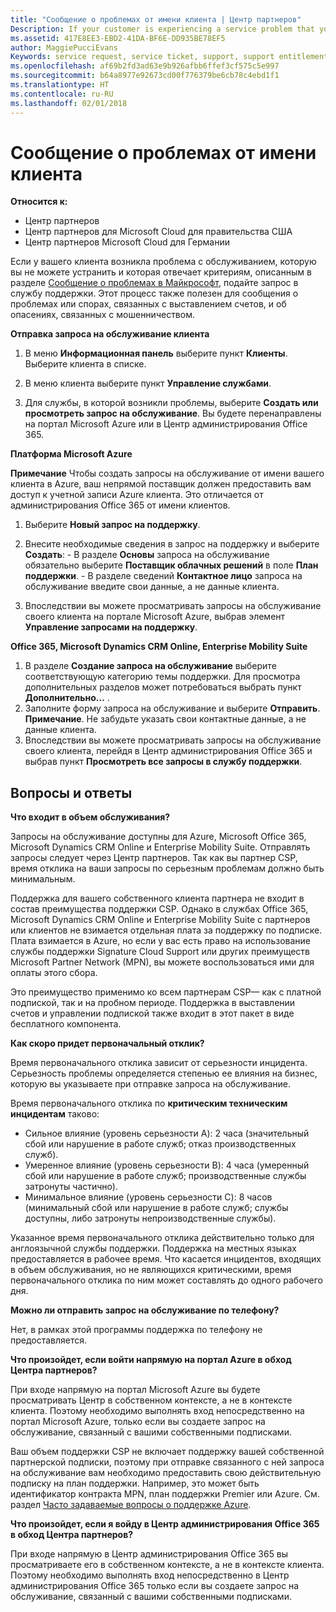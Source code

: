 ```yaml
---
title: "Сообщение о проблемах от имени клиента | Центр партнеров"
Description: If your customer is experiencing a service problem that you can''t resolve, and that meets the criteria described in Escalate problems to Microsoft, file a support ticket for them.
ms.assetid: 417E8EE3-EBD2-41DA-BF6E-DD935BE78EF5
author: MaggiePucciEvans
Keywords: service request, service ticket, support, support entitlement, aobo, Azure aobo
ms.openlocfilehash: af69b2fd3ad63e9b926afbb6ffef3cf575c5e997
ms.sourcegitcommit: b64a8977e92673cd00f776379be6cb78c4ebd1f1
ms.translationtype: HT
ms.contentlocale: ru-RU
ms.lasthandoff: 02/01/2018
---
```

# <a name="report-problems-on-behalf-of-a-customer"></a>Сообщение о проблемах от имени клиента

**Относится к:**

-  Центр партнеров
-  Центр партнеров для Microsoft Cloud для правительства США
-  Центр партнеров Microsoft Cloud для Германии

Если у вашего клиента возникла проблема с обслуживанием, которую вы не можете устранить и которая отвечает критериям, описанным в разделе [Сообщение о проблемах в Майкрософт](escalate-problems-to-microsoft.md), подайте запрос в службу поддержки. Этот процесс также полезен для сообщения о проблемах или спорах, связанных с выставлением счетов, и об опасениях, связанных с мошенничеством.

**Отправка запроса на обслуживание клиента**

1.  В меню **Информационная панель** выберите пункт **Клиенты**. Выберите клиента в списке.

2.  В меню клиента выберите пункт **Управление службами**.

3.  Для службы, в которой возникли проблемы, выберите **Создать или просмотреть запрос на обслуживание**. Вы будете перенаправлены на портал Microsoft Azure или в Центр администрирования Office 365.

**Платформа Microsoft Azure**

**Примечание** Чтобы создать запросы на обслуживание от имени вашего клиента в Azure, ваш непрямой поставщик должен предоставить вам доступ к учетной записи Azure клиента. Это отличается от администрирования Office 365 от имени клиентов.   

1.  Выберите **Новый запрос на поддержку**.
2.  Внесите необходимые сведения в запрос на поддержку и выберите **Создать**:
        -   В разделе **Основы** запроса на обслуживание обязательно выберите **Поставщик облачных решений** в поле **План поддержки**.
        -   В разделе сведений **Контактное лицо** запроса на обслуживание введите свои данные, а не данные клиента.

3.  Впоследствии вы можете просматривать запросы на обслуживание своего клиента на портале Microsoft Azure, выбрав элемент **Управление запросами на поддержку**.



**Office 365, Microsoft Dynamics CRM Online, Enterprise Mobility Suite**

1. В разделе **Создание запроса на обслуживание** выберите соответствующую категорию темы поддержки. Для просмотра дополнительных разделов может потребоваться выбрать пункт **Дополнительно…** .    
2. Заполните форму запроса на обслуживание и выберите **Отправить**.
    **Примечание**. Не забудьте указать свои контактные данные, а не данные клиента.
3. Впоследствии вы можете просматривать запросы на обслуживание своего клиента, перейдя в Центр администрирования Office 365 и выбрав пункт **Просмотреть все запросы в службу поддержки**.

## <a name="faq"></a>Вопросы и ответы


**Что входит в объем обслуживания?**

Запросы на обслуживание доступны для Azure, Microsoft Office 365, Microsoft Dynamics CRM Online и Enterprise Mobility Suite. Отправлять запросы следует через Центр партнеров. Так как вы партнер CSP, время отклика на ваши запросы по серьезным проблемам должно быть минимальным.

Поддержка для вашего собственного клиента партнера не входит в состав преимущества поддержки CSP. Однако в службах Office 365, Microsoft Dynamics CRM Online и Enterprise Mobility Suite с партнеров или клиентов не взимается отдельная плата за поддержку по подписке. Плата взимается в Azure, но если у вас есть право на использование службы поддержки Signature Cloud Support или других преимуществ Microsoft Partner Network (MPN), вы можете воспользоваться ими для оплаты этого сбора.

Это преимущество применимо ко всем партнерам CSP— как с платной подпиской, так и на пробном периоде. Поддержка в выставлении счетов и управлении подпиской также входит в этот пакет в виде бесплатного компонента.

**Как скоро придет первоначальный отклик?**

Время первоначального отклика зависит от серьезности инцидента. Серьезность проблемы определяется степенью ее влияния на бизнес, которую вы указываете при отправке запроса на обслуживание.

Время первоначального отклика по **критическим техническим инцидентам** таково:

-   Сильное влияние (уровень серьезности A): 2 часа (значительный сбой или нарушение в работе служб; отказ производственных служб).
-   Умеренное влияние (уровень серьезности B): 4 часа (умеренный сбой или нарушение в работе служб; производственные службы затронуты частично).
-   Минимальное влияние (уровень серьезности C): 8 часов (минимальный сбой или нарушение в работе служб; службы доступны, либо затронуты непроизводственные службы).

Указанное время первоначального отклика действительно только для англоязычной службы поддержки. Поддержка на местных языках предоставляется в рабочее время.
Что касается инцидентов, входящих в объем обслуживания, но не являющихся критическими, время первоначального отклика по ним может составлять до одного рабочего дня.

**Можно ли отправить запрос на обслуживание по телефону?**

Нет, в рамках этой программы поддержка по телефону не предоставляется.

**Что произойдет, если войти напрямую на портал Azure в обход Центра партнеров?**

При входе напрямую на портал Microsoft Azure вы будете просматривать Центр в собственном контексте, а не в контексте клиента. Поэтому необходимо выполнять вход непосредственно на портал Microsoft Azure, только если вы создаете запрос на обслуживание, связанный с вашими собственными подписками.

Ваш объем поддержки CSP не включает поддержку вашей собственной партнерской подписки, поэтому при отправке связанного с ней запроса на обслуживание вам необходимо предоставить свою действительную подписку на план поддержки. Например, это может быть идентификатор контракта MPN, план поддержки Premier или Azure. См. раздел [Часто задаваемые вопросы о поддержке Azure](http://go.microsoft.com/fwlink/?LinkId=717532).

**Что произойдет, если я войду в Центр администрирования Office 365 в обход Центра партнеров?**

При входе напрямую в Центр администрирования Office 365 вы просматриваете его в собственном контексте, а не в контексте клиента. Поэтому необходимо выполнять вход непосредственно в Центр администрирования Office 365 только если вы создаете запрос на обслуживание, связанный с вашими собственными подписками.

 

 



